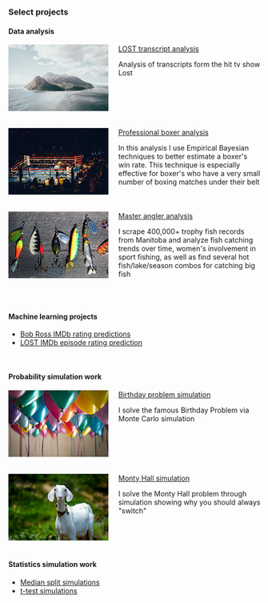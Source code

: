 ### Select projects

#### Data analysis

<a href="https://github.com/cookm346/lost_transcript_analysis"><img align="left" src="images/benjamin-behre-PB_SdlCPCDs-unsplash_small.jpg" style="margin-right: 20px; margin-bottom: 20px;"></a> [LOST transcript analysis](https://github.com/cookm346/lost_transcript_analysis) 

Analysis of transcripts form the hit tv show Lost

<br clear="left"/>

<a href="https://github.com/cookm346/empirical_bayes_boxing"><img align="left" src="images/joel-muniz-_wCdhOulQVc-unsplash_small.jpg" style="margin-right: 20px; margin-bottom: 20px;"></a> [Professional boxer analysis](https://github.com/cookm346/empirical_bayes_boxing) 

In this analysis I use Empirical Bayesian techniques to better estimate a boxer's win rate. This technique is especially effective for boxer's who have a very small number of boxing matches under their belt

<br clear="left"/>

<a href="https://github.com/cookm346/master_angler_analysis"><img align="left" src="images/anne-nygard-viq9Ztqi3Vc-unsplash_small.jpg" style="margin-right: 20px; margin-bottom: 20px;"></a> [Master angler analysis](https://github.com/cookm346/master_angler_analysis) 

I scrape 400,000+ trophy fish records from Manitoba and analyze fish catching trends over time, women's involvement in sport fishing, as well as find several hot fish/lake/season combos for catching big fish

<br clear="left"/>

<br />

#### Machine learning projects
- [Bob Ross IMDb rating predictions](https://github.com/cookm346/bob_ross_imdb)
- [LOST IMDb episode rating prediction](https://github.com/cookm346/lost_episode_analysis)

<br />

#### Probability simulation work

<a href="https://github.com/cookm346/birthday_problem_simulation"><img align="left" src="images/adi-goldstein-Hli3R6LKibo-unsplash_small.jpg" style="margin-right: 20px; margin-bottom: 20px;"></a> [Birthday problem simulation](https://github.com/cookm346/birthday_problem_simulation) 

I solve the famous Birthday Problem via Monte Carlo simulation

<br clear="left"/>

<a href="https://github.com/cookm346/monty_hall_simulation"><img align="left" src="images/nandhu-kumar-jAMcUbsTvWE-unsplash_small.jpg" style="margin-right: 20px; margin-bottom: 20px;"></a> [Monty Hall simulation](https://github.com/cookm346/monty_hall_simulation) 

I solve the Monty Hall problem through simulation showing why you should always "switch"

<br clear="left"/>

#### Statistics simulation work
- [Median split simulations](https://github.com/cookm346/median_split_simulation)
- [t-test simulations](https://github.com/cookm346/t_test_simulation)

<br />
<br />
<br />

